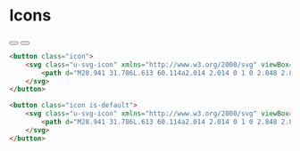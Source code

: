# Icons

<button class="icon">
	<svg class="u-svg-icon" xmlns="http://www.w3.org/2000/svg" viewBox="0 0 64 64">
		<path d="M28.941 31.786L.613 60.114a2.014 2.014 0 1 0 2.848 2.849l28.541-28.541 28.541 28.541c.394.394.909.59 1.424.59a2.014 2.014 0 0 0 1.424-3.439L35.064 31.786 63.41 3.438A2.014 2.014 0 1 0 60.562.589L32.003 29.15 3.441.59A2.015 2.015 0 0 0 .593 3.439l28.348 28.347z" />
	</svg>
</button>

<button class="icon is-default">
	<svg class="u-svg-icon" xmlns="http://www.w3.org/2000/svg" viewBox="0 0 64 64">
		<path d="M28.941 31.786L.613 60.114a2.014 2.014 0 1 0 2.848 2.849l28.541-28.541 28.541 28.541c.394.394.909.59 1.424.59a2.014 2.014 0 0 0 1.424-3.439L35.064 31.786 63.41 3.438A2.014 2.014 0 1 0 60.562.589L32.003 29.15 3.441.59A2.015 2.015 0 0 0 .593 3.439l28.348 28.347z" />
	</svg>
</button>


```html
<button class="icon">
	<svg class="u-svg-icon" xmlns="http://www.w3.org/2000/svg" viewBox="0 0 64 64">
		<path d="M28.941 31.786L.613 60.114a2.014 2.014 0 1 0 2.848 2.849l28.541-28.541 28.541 28.541c.394.394.909.59 1.424.59a2.014 2.014 0 0 0 1.424-3.439L35.064 31.786 63.41 3.438A2.014 2.014 0 1 0 60.562.589L32.003 29.15 3.441.59A2.015 2.015 0 0 0 .593 3.439l28.348 28.347z" />
	</svg>
</button>

<button class="icon is-default">
	<svg class="u-svg-icon" xmlns="http://www.w3.org/2000/svg" viewBox="0 0 64 64">
		<path d="M28.941 31.786L.613 60.114a2.014 2.014 0 1 0 2.848 2.849l28.541-28.541 28.541 28.541c.394.394.909.59 1.424.59a2.014 2.014 0 0 0 1.424-3.439L35.064 31.786 63.41 3.438A2.014 2.014 0 1 0 60.562.589L32.003 29.15 3.441.59A2.015 2.015 0 0 0 .593 3.439l28.348 28.347z" />
	</svg>
</button>
```
